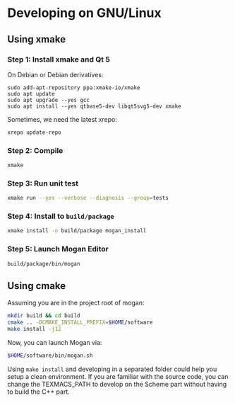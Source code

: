 # Developing on GNU/Linux
## Using xmake
### Step 1: Install xmake and Qt 5
On Debian or Debian derivatives:
```
sudo add-apt-repository ppa:xmake-io/xmake
sudo apt update
sudo apt upgrade --yes gcc
sudo apt install --yes qtbase5-dev libqt5svg5-dev xmake
```

Sometimes, we need the latest xrepo:
``` bash
xrepo update-repo
```

### Step 2: Compile
``` bash
xmake
```

### Step 3: Run unit test
``` bash
xmake run --yes --verbose --diagnosis --group=tests
```

### Step 4: Install to `build/package`
``` bash
xmake install -o build/package mogan_install
```

### Step 5: Launch Mogan Editor
``` bash
build/package/bin/mogan
```

## Using cmake
Assuming you are in the project root of mogan:
``` bash
mkdir build && cd build
cmake .. -DCMAKE_INSTALL_PREFIX=$HOME/software
make install -j12
```

Now, you can launch Mogan via:
``` bash
$HOME/software/bin/mogan.sh
```

Using `make install` and developing in a separated folder could help you setup a clean environment. If you are familiar with the source code, you can change the TEXMACS_PATH to develop on the Scheme part without having to build the C++ part.

